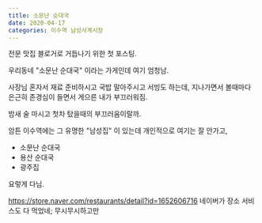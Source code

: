 ```yaml
---
title: 소문난 순대국
date: 2020-04-17
categories: 이수역 남성사계시장
---
```


전문 맛집 블로거로 거듭나기 위한 첫 포스팅.

우리동네 "소문난 순대국" 이라는 가게인데 여기 엄청남.

사장님 혼자서 재료 준비하시고 국밥 말아주시고 서빙도 하는데,
지나가면서 볼때마다 은근히 존경심이 들면서 게으른 내가 부끄러워짐.

밤새 술 마시고 첫차 탔을때의 부끄러움이랄까.

암튼 이수역에는 그 유명한 "남성집" 이 있는데 개인적으로 여기는 잘 안가고,

- 소문난 순대국
- 용산 순대국
- 광주집

요렇게 다님.

https://store.naver.com/restaurants/detail?id=1652606716 네이버가 장소 서비스도 다 먹었네;
무시무시하고만
